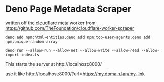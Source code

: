 # Deno Page Metadata Scraper 

written off the cloudflare meta worker from https://github.com/TheFoundation/cloudflare-worker-scraper

```
deno add npm:html-entities;deno add npm:top-user-agents;deno add npm:unique-random-array

deno run --allow-run --allow-net --allow-write --allow-read --allow-import index.ts
```

This starts the server at http://localhost:8000/

use it like http://localhost:8000/?url=https://my.domain.lan/my-link

